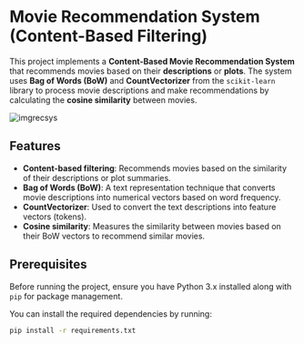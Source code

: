 # Movie Recommendation System (Content-Based Filtering)

This project implements a **Content-Based Movie Recommendation System** that recommends movies based on their **descriptions** or **plots**. The system uses **Bag of Words (BoW)** and **CountVectorizer** from the `scikit-learn` library to process movie descriptions and make recommendations by calculating the **cosine similarity** between movies.

![imgrecsys](https://github.com/user-attachments/assets/bf485fc2-d858-437f-a83d-48e32efcca56)

## Features

- **Content-based filtering**: Recommends movies based on the similarity of their descriptions or plot summaries.
- **Bag of Words (BoW)**: A text representation technique that converts movie descriptions into numerical vectors based on word frequency.
- **CountVectorizer**: Used to convert the text descriptions into feature vectors (tokens).
- **Cosine similarity**: Measures the similarity between movies based on their BoW vectors to recommend similar movies.

## Prerequisites

Before running the project, ensure you have Python 3.x installed along with `pip` for package management.

You can install the required dependencies by running:

```bash
pip install -r requirements.txt
